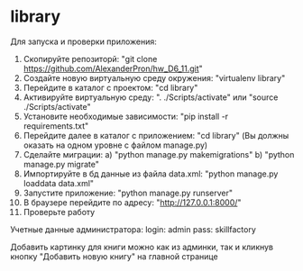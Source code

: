 # library
Для запуска и проверки приложения:
1) Скопируйте репозиторй: "git clone https://github.com/AlexanderPron/hw_D6_11.git"
2) Создайте новую виртуальную среду окружения: "virtualenv library"
3) Перейдите в каталог с проектом: "cd library"
4) Активируйте виртуальную среду:  ". ./Scripts/activate" или "source ./Scripts/activate"
5) Установите необходимые зависимости: "pip install -r requirements.txt"
6) Перейдите далее в каталог с приложением: "cd library" (Вы должны оказать на одном уровне с файлом manage.py)
7) Сделайте миграции: 
  a) "python manage.py makemigrations"
  b) "python manage.py migrate"
8) Импортируйте в бд данные из файла data.xml: "python manage.py loaddata data.xml" 
9) Запустите приложение: "python manage.py runserver"
10) В браузере перейдите по адресу: "http://127.0.0.1:8000/"
11) Проверьте работу

Учетные данные администратора:
login: admin
pass: skillfactory

Добавить картинку для книги можно как из админки, так и кликнув кнопку "Добавить новую книгу" на главной странице
